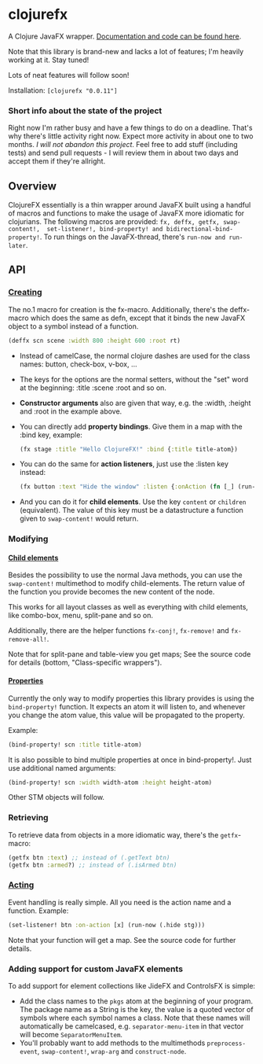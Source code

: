 clojurefx
=========

A Clojure JavaFX wrapper. [Documentation and code can be found here](http://zilti.github.io/clojurefx).

Note that this library is brand-new and lacks a lot of features; I'm heavily working at it. Stay tuned!

Lots of neat features will follow soon!

Installation: `[clojurefx "0.0.11"]`

### Short info about the state of the project
Right now I'm rather busy and have a few things to do on a deadline. That's why there's little activity right now. Expect more activity in about one to two months. *I will not abandon this project*. Feel free to add stuff (including tests) and send pull requests - I will review them in about two days and accept them if they're allright.

Overview
--------
ClojureFX essentially is a thin wrapper around JavaFX built using a handful of macros and functions to make the usage
of JavaFX more idiomatic for clojurians. The following macros are provided: `fx, deffx, getfx, swap-content!, 
set-listener!, bind-property! and bidirectional-bind-property!`. To run things on the JavaFX-thread, there's `run-now
and run-later`.

API
---

### [Creating](http://zilti.github.io/clojurefx/#contentcreation)
The no.1 macro for creation is the fx-macro. Additionally, there's the deffx-macro which does the same
as defn, except that it binds the new JavaFX object to a symbol instead of a function.

```clojure
(deffx scn scene :width 800 :height 600 :root rt)
```

* Instead of camelCase, the normal clojure dashes are used for the class names: button, check-box, v-box, ...
* The keys for the options are the normal setters, without the "set" word at the beginning: :title :scene :root and so on.
* **Constructor arguments** also are given that way, e.g. the :width, :height and :root in the example above.
* You can directly add **property bindings**. Give them in a map with the :bind key, example:
  ```clojure
  (fx stage :title "Hello ClojureFX!" :bind {:title title-atom})
  ```

* You can do the same for **action listeners**, just use the :listen key instead:
  ```clojure
  (fx button :text "Hide the window" :listen {:onAction (fn [_] (run-now (.hide stg)))})
  ```

* And you can do it for **child elements**. Use the key `content` or `children` (equivalent). The value of this key must be a datastructure a function given to `swap-content!` would return.

### Modifying
#### [Child elements](http://zilti.github.io/clojurefx/#contentmodification)
Besides the possibility to use the normal Java methods, you can use the `swap-content!` multimethod to modify child-elements.
The return value of the function you provide becomes the new content of the node.

This works for all layout classes as well as everything with child elements, like combo-box, menu, split-pane and so on.

Additionally, there are the helper functions `fx-conj!`, `fx-remove!` and `fx-remove-all!`.

Note that for split-pane and table-view you get maps; See the source code for details (bottom, "Class-specific wrappers").
#### [Properties](http://zilti.github.io/clojurefx/#databinding)
Currently the only way to modify properties this library provides is using the `bind-property!` function.
It expects an atom it will listen to, and whenever you change the atom value, this value will be propagated to the property.

Example:

```clojure
(bind-property! scn :title title-atom)
```

It is also possible to bind multiple properties at once in bind-property!. Just use additional named arguments:

```clojure
(bind-property! scn :width width-atom :height height-atom)
```

Other STM objects will follow.

### Retrieving
To retrieve data from objects in a more idiomatic way, there's the `getfx`-macro:

```clojure
(getfx btn :text) ;; instead of (.getText btn)
(getfx btn :armed?) ;; instead of (.isArmed btn)
```

### [Acting](http://zilti.github.io/clojurefx/#events)
Event handling is really simple. All you need is the action name and a function. Example:

```clojure
(set-listener! btn :on-action [x] (run-now (.hide stg)))
```

Note that your function will get a map. See the source code for further details.

### Adding support for custom JavaFX elements
To add support for element collections like JideFX and ControlsFX is simple:

 * Add the class names to the `pkgs` atom at the beginning of your program. The package name as a String is the key,
   the value is a quoted vector of symbols where each symbol names a class. Note that these names will automatically
   be camelcased, e.g. `separator-menu-item` in that vector will become `SeparatorMenuItem`.
 * You'll probably want to add methods to the multimethods `preprocess-event`, `swap-content!`, `wrap-arg` and `construct-node`.
